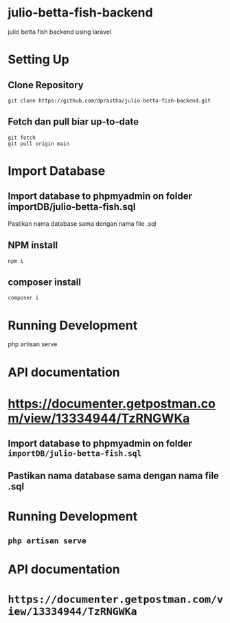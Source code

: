 # julio-betta-fish-backend

julio betta fish backend using laravel

# Setting Up

## Clone Repository

`git clone https://github.com/dprastha/julio-betta-fish-backend.git`

## Fetch dan pull biar up-to-date

`git fetch` \
`git pull origin main`

# Import Database

## Import database to phpmyadmin on folder importDB/julio-betta-fish.sql

Pastikan nama database sama dengan nama file .sql

## NPM install

`npm i`

## composer install

`composer i`

# Running Development

php artisan serve

# API documentation

# https://documenter.getpostman.com/view/13334944/TzRNGWKa

## Import database to phpmyadmin on folder `importDB/julio-betta-fish.sql`

## Pastikan nama database sama dengan nama file .sql

# Running Development

## `php artisan serve`

# API documentation

# `https://documenter.getpostman.com/view/13334944/TzRNGWKa`

